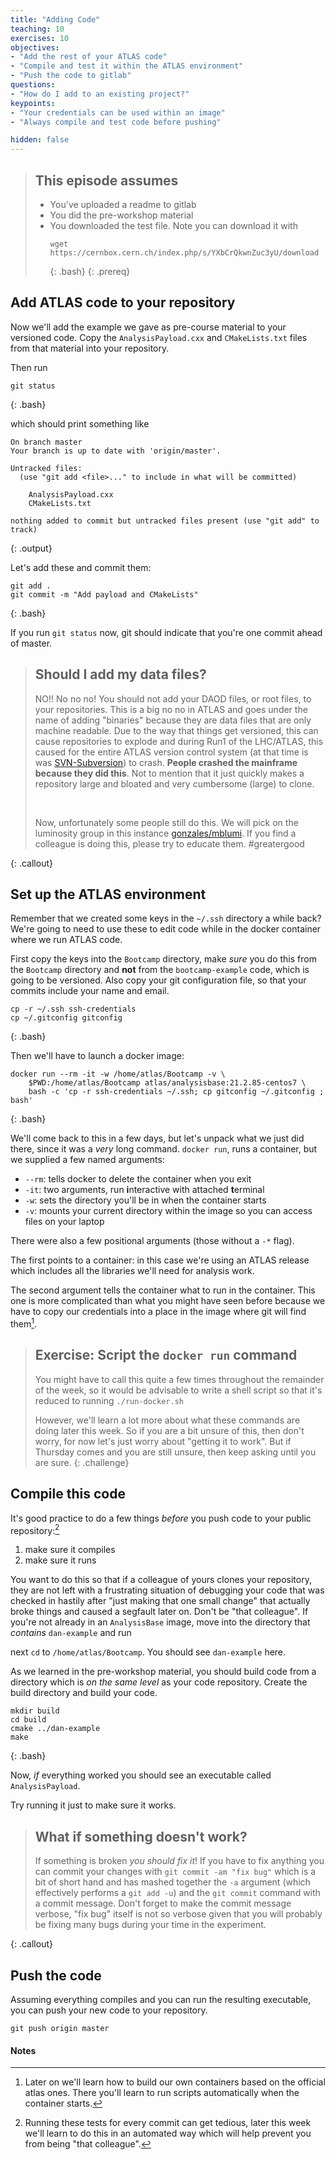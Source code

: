 ```yaml
---
title: "Adding Code"
teaching: 10
exercises: 10
objectives:
- "Add the rest of your ATLAS code"
- "Compile and test it within the ATLAS environment"
- "Push the code to gitlab"
questions:
- "How do I add to an existing project?"
keypoints:
- "Your credentials can be used within an image"
- "Always compile and test code before pushing"

hidden: false
---
```


> ## This episode assumes
>
> - You've uploaded a readme to gitlab
> - You did the pre-workshop material
> - You downloaded the test file. Note you can download it with
>   ~~~
>   wget https://cernbox.cern.ch/index.php/s/YXbCrQkwnZuc3yU/download
>   ~~~
>   {: .bash}
{: .prereq}

## Add ATLAS code to your repository

Now we'll add the example we gave as pre-course material to your
versioned code. Copy the `AnalysisPayload.cxx` and `CMakeLists.txt`
files from that material into your repository.

Then run

~~~
git status
~~~
{: .bash}

which should print something like

~~~
On branch master
Your branch is up to date with 'origin/master'.

Untracked files:
  (use "git add <file>..." to include in what will be committed)

	AnalysisPayload.cxx
	CMakeLists.txt

nothing added to commit but untracked files present (use "git add" to track)
~~~
{: .output}

Let's add these and commit them:

~~~
git add .
git commit -m "Add payload and CMakeLists"
~~~
{: .bash}

If you run `git status` now, git should indicate that you're one
commit ahead of master.

> ## Should I add my data files?
>
> NO!! No no no! You should not add your DAOD files, or root files, to your repositories.  This is a
> big no no in ATLAS and goes under the name of adding "binaries" because they are data files
> that are only machine readable.  Due to the way that things get versioned, this can cause repositories
> to explode and during Run1 of the LHC/ATLAS, this caused for the entire ATLAS version control system (at
> that time is was [SVN-Subversion](https://subversion.apache.org/)) to crash.  **People crashed the mainframe because they did this**.
> Not to mention that it just quickly makes a repository large and bloated and very cumbersome (large) to clone.
>
> <br>
>
> Now, unfortunately some people still do this.  We will pick on the luminosity group in this instance [gonzales/mblumi](https://gitlab.cern.ch/gonzales/mblumi).
> If you find a colleague is doing this, please try to educate them. #greatergood
>
{: .callout}

## Set up the ATLAS environment

Remember that we created some keys in the `~/.ssh` directory a while
back? We're going to need to use these to edit code while in the
docker container where we run ATLAS code.

First copy the keys into the `Bootcamp` directory, make _sure_ you do
this from the `Bootcamp` directory and **not** from the
`bootcamp-example` code, which is going to be versioned. Also copy
your git configuration file, so that your commits include your name
and email.

~~~
cp -r ~/.ssh ssh-credentials
cp ~/.gitconfig gitconfig
~~~
{: .bash}

Then we'll have to launch a docker image:

~~~
docker run --rm -it -w /home/atlas/Bootcamp -v \
    $PWD:/home/atlas/Bootcamp atlas/analysisbase:21.2.85-centos7 \
    bash -c 'cp -r ssh-credentials ~/.ssh; cp gitconfig ~/.gitconfig ; bash'
~~~
{: .bash}

We'll come back to this in a few days, but let's unpack what we just
did there, since it was a _very_ long command. `docker run`, runs a
container, but we supplied a few named arguments:

 - `--rm`: tells docker to delete the container when you exit
 - `-it`: two arguments, run **i**nteractive with attached **t**erminal
 - `-w`: sets the directory you'll be in when the container starts
 - `-v`: mounts your current directory within the image so you can
   access files on your laptop

There were also a few positional arguments (those without a `-*`
flag).

The first points to a container: in this case we're using an ATLAS
release which includes all the libraries we'll need for analysis work.

The second argument tells the container what to run in the
container. This one is more complicated than what you might have seen
before because we have to copy our credentials into a place in the
image where git will find them[^1].

[^1]: Later on we'll learn how to build our own containers based on
    the official atlas ones. There you'll learn to run scripts
    automatically when the container starts.

> ## Exercise: Script the `docker run` command
>
> You might have to call this quite a few times throughout the remainder of the week, so it would be advisable to write a shell script
> so that it's reduced to running `./run-docker.sh`
>
> However, we'll learn a lot more about what these commands are doing later this
> week.  So if you are a bit unsure of this, then don't worry, for now let's just worry about "getting it to work".
> But if Thursday comes and you are still unsure, then keep asking until you are sure.
{: .challenge}

## Compile this code

It's good practice to do a few things _before_ you push code to your public repository:[^2]

 1. make sure it compiles
 2. make sure it runs

You want to do this so that if a colleague of yours clones your repository, they are not left with a frustrating situation
of debugging your code that was checked in hastily after "just making that one small change" that actually broke
things and caused a segfault later on.  Don't be "that colleague".  If you're not already in an `AnalysisBase` image, move into the
directory that _contains_ `dan-example` and run

[^2]: Running these tests for every commit can get tedious, later this
    week we'll learn to do this in an automated way which will help prevent you from being "that colleague".

next `cd` to `/home/atlas/Bootcamp`. You should see `dan-example`
here.

As we learned in the pre-workshop material, you should build code from a
directory which is _on the same level_ as your code repository. Create the build directory and build your code.

~~~
mkdir build
cd build
cmake ../dan-example
make
~~~
{: .bash}

Now, _if_ everything worked you should see an executable called
`AnalysisPayload`.

Try running it just to make sure it works.

> ## What if something doesn't work?
>
> If something is broken _you should fix it_! If you have to fix anything
> you can commit your changes with `git commit -am "fix bug"` which is a bit of short hand
> and has mashed together the `-a` argument (which effectively performs a `git add -u`)
> and the `git commit` command with a commit message.  Don't forget to make
> the commit message verbose, "fix bug" itself is not so verbose given that you
> will probably be fixing many bugs during your time in the experiment.
>
{: .callout}

## Push the code

Assuming everything compiles and you can run the resulting executable,
you can push your new code to your repository.

~~~
git push origin master
~~~

#### Notes

